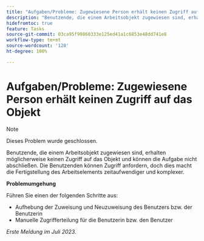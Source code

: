 ```yaml
---
title: "Aufgaben/Probleme: Zugewiesene Person erhält keinen Zugriff auf das Objekt"
description: "Benutzende, die einem Arbeitsobjekt zugewiesen sind, erhalten möglicherweise keinen Zugriff auf das Objekt und können die Aufgabe nicht abschließen. Die Benutzenden können Zugriff anfordern, doch dies macht die Fertigstellung des Arbeitselements zeitaufwendiger und komplexer."
hidefromtoc: true
feature: Tasks
source-git-commit: 03ca95f99860333e125ed41a1c6853e48dd741e8
workflow-type: tm+mt
source-wordcount: '128'
ht-degree: 100%

---
```



# Aufgaben/Probleme: Zugewiesene Person erhält keinen Zugriff auf das Objekt

>[!NOTE]
>
>Dieses Problem wurde geschlossen.

Benutzende, die einem Arbeitsobjekt zugewiesen sind, erhalten möglicherweise keinen Zugriff auf das Objekt und können die Aufgabe nicht abschließen. Die Benutzenden können Zugriff anfordern, doch dies macht die Fertigstellung des Arbeitselements zeitaufwendiger und komplexer.

**Problemumgehung**

Führen Sie einen der folgenden Schritte aus:

* Aufhebung der Zuweisung und Neuzuweisung des Benutzers bzw. der Benutzerin
* Manuelle Zugrifferteilung für die Benutzerin bzw. den Benutzer

_Erste Meldung im Juli 2023._
